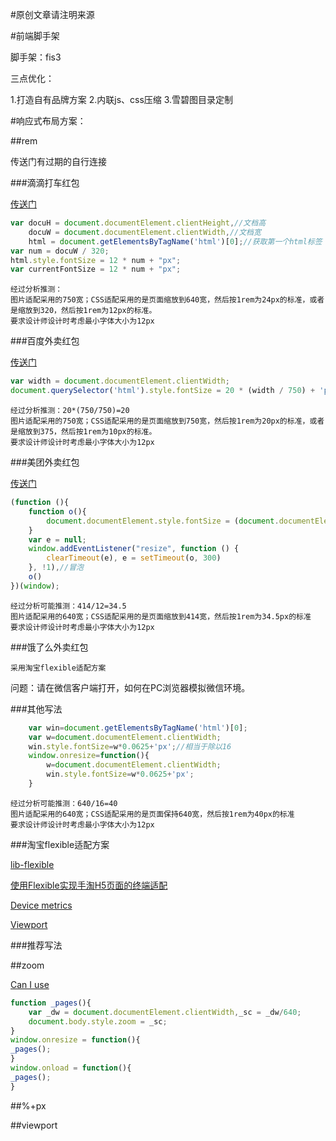 
#原创文章请注明来源

#前端脚手架

脚手架：fis3

三点优化：

1.打造自有品牌方案
2.内联js、css压缩
3.雪碧图目录定制


#响应式布局方案：

##rem

传送门有过期的自行连接

###滴滴打车红包

[传送门](http://pay.xiaojukeji.com/veyron/market_entry/hbrob/gethongbao?id=VLCCogiU201608281821095395148294&sign=2ae3ae51d8f7b56eae9297f1a42e458b)

```javascript
var docuH = document.documentElement.clientHeight,//文档高
    docuW = document.documentElement.clientWidth,//文档宽
    html = document.getElementsByTagName('html')[0];//获取第一个html标签
var num = docuW / 320;
html.style.fontSize = 12 * num + "px";
var currentFontSize = 12 * num + "px";
```
```
经过分析推测：
图片适配采用的750宽；CSS适配采用的是页面缩放到640宽，然后按1rem为24px的标准，或者是缩放到320，然后按1rem为12px的标准。
要求设计师设计时考虑最小字体大小为12px
```

###百度外卖红包

[传送门](http://waimai1.baidu.com/hongbao/wpshare?caseid=269472259&sign=9c768655175779191ee412026920b44e)

```javascript
var width = document.documentElement.clientWidth;
document.querySelector('html').style.fontSize = 20 * (width / 750) + 'px';
```
```
经过分析推测：20*(750/750)=20
图片适配采用的750宽；CSS适配采用的是页面缩放到750宽，然后按1rem为20px的标准，或者是缩放到375，然后按1rem为10px的标准。
要求设计师设计时考虑最小字体大小为12px
```

###美团外卖红包

[传送门](http://activity.waimai.meituan.com/coupon/channel/CC25963E21354994A045E7B473A11A4A?urlKey=C3072FD1B7F84921986D8F68D2E7D98E&utm_term=iphone_group_4.7.0_weixin_wm-order)

```javascript
(function (){
    function o(){
        document.documentElement.style.fontSize = (document.documentElement.clientWidth > 414 ? 414 : document.documentElement.clientWidth) / 12 + "px"
    }
    var e = null;
    window.addEventListener("resize", function () {
        clearTimeout(e), e = setTimeout(o, 300)
    }, !1),//冒泡
    o()
})(window);
```

```
经过分析可能推测：414/12=34.5
图片适配采用的640宽；CSS适配采用的是页面缩放到414宽，然后按1rem为34.5px的标准
要求设计师设计时考虑最小字体大小为12px
```

###饿了么外卖红包

```
采用淘宝flexible适配方案
```

问题：请在微信客户端打开，如何在PC浏览器模拟微信环境。

###其他写法

```javascript
	var win=document.getElementsByTagName('html')[0];
	var w=document.documentElement.clientWidth;
	win.style.fontSize=w*0.0625+'px';//相当于除以16
	window.onresize=function(){
	    w=document.documentElement.clientWidth;
	    win.style.fontSize=w*0.0625+'px';
	}
```

```
经过分析可能推测：640/16=40
图片适配采用的640宽；CSS适配采用的是页面保持640宽，然后按1rem为40px的标准
要求设计师设计时考虑最小字体大小为12px
```

###淘宝flexible适配方案

[lib-flexible](https://github.com/amfe/lib-flexible)

[使用Flexible实现手淘H5页面的终端适配](https://github.com/amfe/article/issues/17)

[Device metrics](https://design.google.com/devices/)

[Viewport](https://github.com/turingca/wiki/blob/gh-pages/frontend/html/viewports.md)

###推荐写法



##zoom

[Can I use](http://caniuse.com/#search=zoom)

```javascript
function _pages(){
    var _dw = document.documentElement.clientWidth,_sc = _dw/640;
    document.body.style.zoom = _sc;
}
window.onresize = function(){
_pages();
}
window.onload = function(){
_pages();
}
```



##%+px

##viewport



